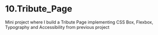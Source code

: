 # 10.Tribute_Page
 Mini project where I build a Tribute Page implementing CSS Box, Flexbox, Typography and Accessibility from previous project

